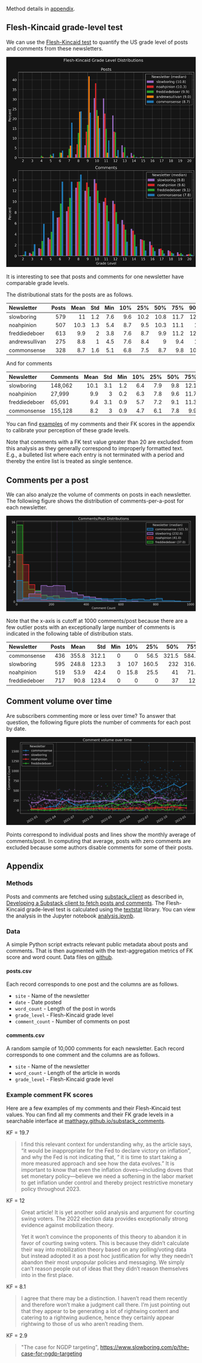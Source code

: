 Method details in [appendix](#methods).

## Flesh-Kincaid grade-level test

We can use the
[Flesh-Kincaid test](https://en.wikipedia.org/wiki/Flesch%E2%80%93Kincaid_readability_tests#Flesch%E2%80%93Kincaid_grade_level)
to quantify the US grade level of posts and comments from these newsletters.

![Grade level distributions](fig/grade_level_dists.png)

It is interesting to see that posts and comments for one newsletter have comparable grade levels.

The distributional stats for the posts are as follows.

| Newsletter     | Posts | Mean | Std | Min | 10% |  25% |  50% |  75% |  90% |  Max |
|:---------------|------:|-----:|----:|----:|----:|-----:|-----:|-----:|-----:|-----:|
| slowboring     |   579 |   11 | 1.2 | 7.6 | 9.6 | 10.2 | 10.8 | 11.7 | 12.4 | 15.3 |
| noahpinion     |   507 | 10.3 | 1.3 | 5.4 | 8.7 |  9.5 | 10.3 | 11.1 |   12 |   15 |
| freddiedeboer  |   613 |  9.9 |   2 | 3.8 | 7.6 |  8.7 |  9.9 | 11.2 | 12.3 | 17.8 |
| andrewsullivan |   275 |  8.8 |   1 | 4.5 | 7.6 |  8.4 |    9 |  9.4 |   10 | 11.7 |
| commonsense    |   328 |  8.7 | 1.6 | 5.1 | 6.8 |  7.5 |  8.7 |  9.8 | 10.8 | 13.5 |

And for comments

| Newsletter    | Comments | Mean | Std | Min | 10% | 25% | 50% |  75% |  90% | Max |
|:--------------|:---------|-----:|----:|----:|----:|----:|----:|-----:|-----:|----:|
| slowboring    | 148,062  | 10.1 | 3.1 | 1.2 | 6.4 | 7.9 | 9.8 | 12.1 | 14.2 |  20 |
| noahpinion    | 27,999   |  9.9 |   3 | 0.2 | 6.3 | 7.8 | 9.6 | 11.7 |   14 |  20 |
| freddiedeboer | 65,091   |  9.4 | 3.1 | 0.9 | 5.7 | 7.2 | 9.1 | 11.3 | 13.7 |  20 |
| commonsense   | 155,128  |  8.2 |   3 | 0.9 | 4.7 | 6.1 | 7.8 |  9.9 |   12 |  20 |

You can find
[examples](#example-comment-fk-scores)
of my comments and their FK scores in the appendix to calibrate your perception of these grade levels.

Note that comments with a FK test value greater than 20 are excluded from this analysis
as they generally correspond to improperly formatted text.
E.g., a bulleted list where each entry is not terminated with a period and thereby
the entire list is treated as single sentence.

## Comments per a post

We can also analyze the volume of comments on posts in each newsletter.
The following figure shows the distribution of comments-per-a-post for each newsletter.

![Comments per a post distributions](fig/post_comments_dists.png)

Note that the x-axis is cutoff at 1000 comments/post because there are a few outlier posts
with an exceptionally large number of comments is indicated in the following table of
distribution stats.

| Newsletter    | Posts |  Mean |   Std | Min |  10% |   25% |   50% |   75% |   90% |  Max |
|:--------------|------:|------:|------:|----:|-----:|------:|------:|------:|------:|-----:|
| commonsense   |   436 | 355.8 | 312.1 |   0 |    0 |  56.5 | 321.5 | 584.8 |   798 | 1641 |
| slowboring    |   595 | 248.8 | 123.3 |   3 |  107 | 160.5 |   232 | 316.5 | 414.8 | 1034 |
| noahpinion    |   519 |  53.9 |  42.4 |   0 | 15.8 |  25.5 |    41 |  71.5 |   106 |  268 |
| freddiedeboer |   717 |  90.8 | 123.4 |   0 |    0 |     0 |    37 |   129 | 273.8 |  663 |

## Comment volume over time

Are subscribers commenting more or less over time?
To answer that question, the following figure plots the number of comments for each post by date.


![Comment volume over time](fig/comment_volume_time.png)

Points correspond to individual posts and lines show the monthly average of comments/post.
In computing that average, posts with zero comments are excluded because
some authors disable comments for some of their posts.

## Appendix

### Methods

Posts and comments are fetched using [substack_client](https://github.com/matthagy/substack_client) as described in,
[Developing a Substack client to fetch posts and comments](https://matthagy.substack.com/p/developing-a-custom-substack-front).
The Flesh-Kincaid grade-level test is calculated using the [textstat](https://github.com/textstat/textstat) library.
You can view the analysis in the Jupyter notebook 
[analysis.ipynb](https://github.com/matthagy/newsletter_stats/blob/master/analysis.ipynb).

### Data

A simple Python script extracts relevant public metadata about posts and comments.
That is then augmented with the text-aggregation metrics of FK score and word count.
Data files on [github](TODO).

#### posts.csv

Each record corresponds to one post and the columns are as follows.

* `site` - Name of the newsletter
* `date` - Date posted
* `word_count` - Length of the post in words
* `grade_level` - Flesh-Kincaid grade level
* `comment_count` - Number of comments on post

#### comments.csv

A random sample of 10,000 comments for each newsletter.
Each record corresponds to one comment and the columns are as follows.

* `site` - Name of the newsletter
* `word_count` - Length of the article in words
* `grade_level` - Flesh-Kincaid grade level

### Example comment FK scores

Here are a few examples of my comments and their Flesh-Kincaid test values.
You can find all my comments and their FK grade levels in a searchable interface at
[matthagy.github.io/substack_comments](https://matthagy.github.io/substack_comments/).

KF = 19.7
> I find this relevant context for understanding why, as the article says, “it would be inappropriate for the Fed to
> declare victory on inflation”, and why the Fed is not indicating that, “ it is time to start taking a more measured
> approach and see how the data evolves.” It is important to know that even the inflation doves—including doves that set
> monetary policy—believe we need a softening in the labor market to get inflation under control and thereby project
> restrictive monetary policy throughout 2023.


KF = 12
> Great article! It is yet another solid analysis and argument for courting swing voters. The 2022 election data
> provides exceptionally strong evidence against mobilization theory.
>
> Yet it won’t convince the proponents of this theory to abandon it in favor of courting swing voters. This is because
> they didn’t calculate their way into mobilization theory based on any polling/voting data but instead adopted it as a
> post hoc justification for why they needn’t abandon their most unpopular policies and messaging. We simply can’t
> reason
> people out of ideas that they didn’t reason themselves into in the first place.


KF = 8.1
> I agree that there may be a distinction. I haven’t read them recently and therefore won’t make a judgment call there.
> I’m just pointing out that they appear to be generating a lot of rightwing content and catering to a rightwing
> audience,
> hence they certainly appear rightwing to those of us who aren’t reading them.

KF = 2.9
> "The case for NGDP targeting", https://www.slowboring.com/p/the-case-for-ngdp-targeting